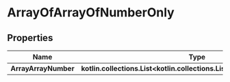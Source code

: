 
# ArrayOfArrayOfNumberOnly

## Properties
Name | Type | Description | Notes
------------ | ------------- | ------------- | -------------
**ArrayArrayNumber** | **kotlin.collections.List&lt;kotlin.collections.List&lt;java.math.BigDecimal&gt;&gt;** |  |  [optional]



